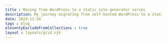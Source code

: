 ```yaml
---
title : Moving from WordPress to a static site generator series
description: My journey migrating from self-hosted WordPress to a static site generator (SSG).
date: 2024-11-24
tags : blog
eleventyExcludeFromCollections : true
layout : layouts/grid.njk
---
```

